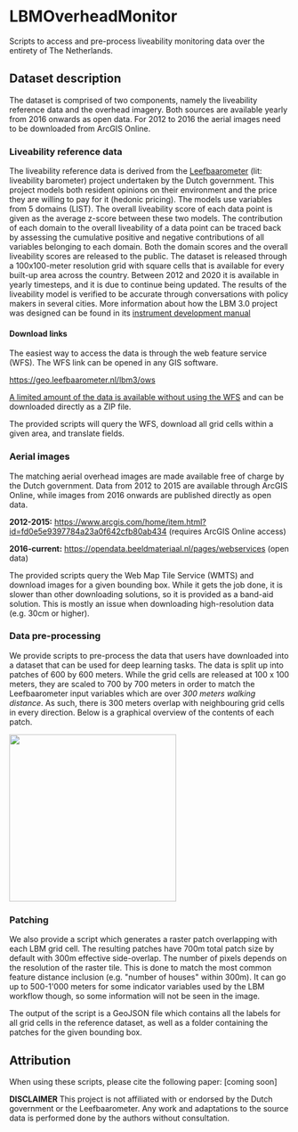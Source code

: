 # LBMOverheadMonitor
Scripts to access and pre-process liveability monitoring data over the entirety of The Netherlands.

## Dataset description
The dataset is comprised of two components, namely the liveability reference data and the overhead imagery. Both sources are available yearly from 2016 onwards as open data. For 2012 to 2016 the aerial images need to be downloaded from ArcGIS Online.

### Liveability reference data
The liveability reference data is derived from the [Leefbaarometer](https://www.leefbaarometer.nl/) (lit: liveability barometer) project undertaken by the Dutch government. This project models both resident opinions on their environment and the price they are willing to pay for it (hedonic pricing). The models use variables from 5 domains (LIST). The overall liveability score of each data point is given as the average z-score between these two models. The contribution of each domain to the overall liveability of a data point can be traced back by assessing the cumulative positive and negative contributions of all variables belonging to each domain. Both the domain scores and the overall liveability scores are released to the public. The dataset is released through a 100x100-meter resolution grid with square cells that is available for every built-up area across the country. Between 2012 and 2020 it is available in yearly timesteps, and it is due to continue being updated. The results of the liveability model is verified to be accurate through conversations with policy makers in several cities. More information about how the LBM 3.0 project was designed can be found in its [instrument development manual](https://www.leefbaarometer.nl/resources/LBM3Instrumentontwikkeling.pdf)

#### Download links
The easiest way to access the data is through the web feature service (WFS). The WFS link can be opened in any GIS software.

https://geo.leefbaarometer.nl/lbm3/ows


[A limited amount of the data is available without using the WFS](https://www.leefbaarometer.nl/page/Open%20data) and can be downloaded directly as a ZIP file.

The provided scripts will query the WFS, download all grid cells within a given area, and translate fields.

### Aerial images
The matching aerial overhead images are made available free of charge by the Dutch government. Data from 2012 to 2015 are available through ArcGIS Online, while images from 2016 onwards are published directly as open data.

**2012-2015:** https://www.arcgis.com/home/item.html?id=fd0e5e9397784a23a0f642cfb80ab434 (requires ArcGIS Online access)

**2016-current:** https://opendata.beeldmateriaal.nl/pages/webservices (open data)

The provided scripts query the Web Map Tile Service (WMTS) and download images for a given bounding box. While it gets the job done, it is slower than other downloading solutions, so it is provided as a band-aid solution. This is mostly an issue when downloading high-resolution data (e.g. 30cm or higher).

### Data pre-processing
We provide scripts to pre-process the data that users have downloaded into a dataset that can be used for deep learning tasks. The data is split up into patches of 600 by 600 meters. While the grid cells are released at 100 x 100 meters, they are scaled to 700 by 700 meters in order to match the Leefbaarometer input variables which are over _300 meters walking distance_. As such, there is 300 meters overlap with neighbouring grid cells in every direction. Below is a graphical overview of the contents of each patch.

<img src="https://github.com/Bixbeat/LBMOverheadMonitor/blob/main/figures/lbm_3_gt.png" height="300"> 

### Patching
We also provide a script which generates a raster patch overlapping with each LBM grid cell. The resulting patches have 700m total patch size by default with 300m effective side-overlap. The number of pixels depends on the resolution of the raster tile. This is done to match the most common feature distance inclusion (e.g. "number of houses" within 300m). It can go up to 500-1'000 meters for some indicator variables used by the LBM workflow though, so some information will not be seen in the image.

The output of the script is a GeoJSON file which contains all the labels for all grid cells in the reference dataset, as well as a folder containing the patches for the given bounding box.

## Attribution
When using these scripts, please cite the following paper:
[coming soon]

**DISCLAIMER**
This project is not affiliated with or endorsed by the Dutch government or the Leefbaarometer. Any work and adaptations to the source data is performed done by the authors without consultation.
